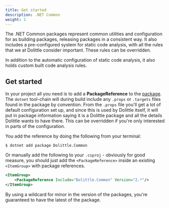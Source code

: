 ```yaml
---
title: Get started
description: .NET Common
weight: 1
---
```

The .NET Common packages represent common utilities and configuration for as building packages, releasing
packages in a consistent way. It also includes a pre-configured system for static code analysis,
with all the rules that we at Dolittle consider important. These rules can be overridden.

In addition to the automatic configuration of static code analysis, it also holds custom built
code analysis rules.

## Get started

In your project all you need is to add a **PackageReference** to the [package](https://www.nuget.org/packages/Dolittle.Common/).
The `dotnet` tool-chain will during build include any `.props` or `.targets` files found in the package by convention.
From the `.props` file you'll get a lot of default configuration set up, and since this is used by Dolittle itself,
it will put in package information saying it is a Dolittle package and all the details Dolittle wants to have there.
This can be overridden if you're only interested in parts of the configuration.

You add the reference by doing the following from your terminal:

```shell
$ dotnet add package Dolittle.Common
```

Or manually add the following to your `.csproj` - obviously for good measure,
you should just add the `<PackageReference>` inside an existing `<ItemGroup>`
with package references.

```xml
<ItemGroup>
    <PackageReference Include="Dolittle.Common" Version="2.*"/>
</ItemGroup>
```

By using a wildcard for minor in the version of the packages, you're guaranteed to have the latest of the package.

